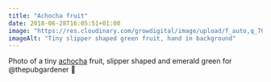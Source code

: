 ```yaml
---
title: "Achocha fruit"
date: 2018-06-28T16:05:51+01:00
image: "https://res.cloudinary.com/growdigital/image/upload/f_auto,q_70,w_736/v1544220421/achocha-42329286674.jpg"
imageAlt: "Tiny slipper shaped green fruit, hand in background"
---
```


Photo of a tiny [achocha](http://realseeds.co.uk/cucumberrelatives.html) fruit, slipper shaped and emerald green for @thepubgardener 🙂
